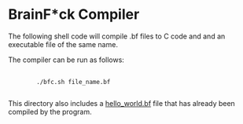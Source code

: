 # BrainF*ck Compiler

The following shell code will compile .bf files to C code and and an executable file of the same name.

The compiler can be run as follows:
<pre>
    <code>
        ./bfc.sh file_name.bf
    </code>
</pre>

This directory also includes a <a href = "https://en.wikipedia.org/wiki/Brainfuck#:~:text=Hello%20World!,-The%20following%20program&text=%2B%2B%2B%2B%2B%2B%2B%2B%5B%3E%2B%2B,%3E%3E%2B.%3E%2B%2B.">hello_world.bf</a> file that has already been compiled by the program.
